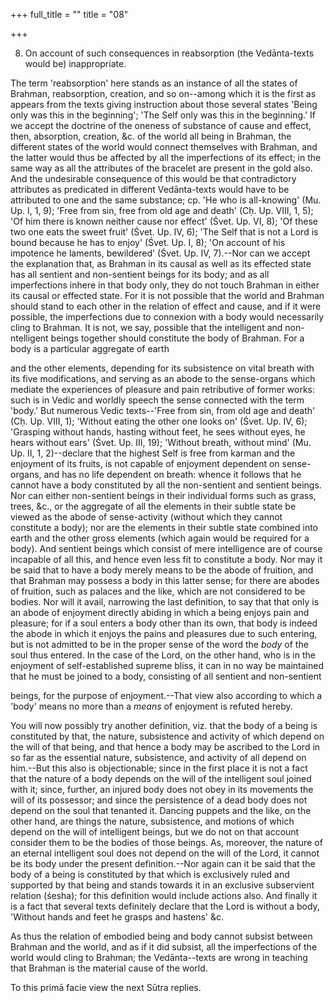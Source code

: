 +++
full_title = ""
title = "08"

+++


8. On account of such consequences in reabsorption (the Vedānta-texts would be) inappropriate.

The term 'reabsorption' here stands as an instance of all the states of Brahman, reabsorption, creation, and so on--among which it is the first as appears from the texts giving instruction about those several states 'Being only was this in the beginning'; 'The Self only was this in the beginning.' If we accept the doctrine of the oneness of substance of cause and effect, then, absorption, creation, &c. of the world all being in Brahman, the different states of the world would connect themselves with Brahman, and the latter would thus be affected by all the imperfections of its effect; in the same way as all the attributes of the bracelet are present in the gold also. And the undesirable consequence of this would be that contradictory attributes as predicated in different Vedānta-texts would have to be attributed to one and the same substance; cp. 'He who is all-knowing' (Mu. Up. I, 1, 9); 'Free from sin, free from old age and death' (Cḥ. Up. VIII, 1, 5); 'Of him there is known neither cause nor effect' (Śvet. Up. VI, 8); 'Of these two one eats the sweet fruit' (Śvet. Up. IV, 6); 'The Self that is not a Lord is bound because he has to enjoy' (Śvet. Up. I, 8); 'On account of his impotence he laments, bewildered' (Śvet. Up. IV, 7).--Nor can we accept the explanation that, as Brahman in its causal as well as its effected state has all sentient and non-sentient beings for its body; and as all imperfections inhere in that body only, they do not touch Brahman in either its causal or effected state. For it is not possible that the world and Brahman should stand to each other in the relation of effect and cause, and if it were possible, the imperfections due to connexion with a body would necessarily cling to Brahman. It is not, we say, possible that the intelligent and non-ntelligent beings together should constitute the body of Brahman. For a body is a particular aggregate of earth

and the other elements, depending for its subsistence on vital breath with its five modifications, and serving as an abode to the sense-organs which mediate the experiences of pleasure and pain retributive of former works: such is in Vedic and worldly speech the sense connected with the term 'body.' But numerous Vedic texts--'Free from sin, from old age and death' (Cḥ. Up. VIII, 1); 'Without eating the other one looks on' (Śvet. Up. IV, 6); 'Grasping without hands, hasting without feet, he sees without eyes, he hears without ears' (Śvet. Up. III, 19); 'Without breath, without mind' (Mu. Up. II, 1, 2)--declare that the highest Self is free from karman and the enjoyment of its fruits, is not capable of enjoyment dependent on sense-organs, and has no life dependent on breath: whence it follows that he cannot have a body constituted by all the non-sentient and sentient beings. Nor can either non-sentient beings in their individual forms such as grass, trees, &c., or the aggregate of all the elements in their subtle state be viewed as the abode of sense-activity (without which they cannot constitute a body); nor are the elements in their subtle state combined into earth and the other gross elements (which again would be required for a body). And sentient beings which consist of mere intelligence are of course incapable of all this, and hence even less fit to constitute a body. Nor may it be said that to have a body merely means to be the abode of fruition, and that Brahman may possess a body in this latter sense; for there are abodes of fruition, such as palaces and the like, which are not considered to be bodies. Nor will it avail, narrowing the last definition, to say that that only is an abode of enjoyment directly abiding in which a being enjoys pain and pleasure; for if a soul enters a body other than its own, that body is indeed the abode in which it enjoys the pains and pleasures due to such entering, but is not admitted to be in the proper sense of the word the _body_ of the soul thus entered. In the case of the Lord, on the other hand, who is in the enjoyment of self-established supreme bliss, it can in no way be maintained that he must be joined to a body, consisting of all sentient and non-sentient

beings, for the purpose of enjoyment.--That view also according to which a 'body' means no more than a _means_ of enjoyment is refuted hereby.

You will now possibly try another definition, viz. that the body of a being is constituted by that, the nature, subsistence and activity of which depend on the will of that being, and that hence a body may be ascribed to the Lord in so far as the essential nature, subsistence, and activity of all depend on him.--But this also is objectionable; since in the first place it is not a fact that the nature of a body depends on the will of the intelligent soul joined with it; since, further, an injured body does not obey in its movements the will of its possessor; and since the persistence of a dead body does not depend on the soul that tenanted it. Dancing puppets and the like, on the other hand, are things the nature, subsistence, and motions of which depend on the will of intelligent beings, but we do not on that account consider them to be the bodies of those beings. As, moreover, the nature of an eternal intelligent soul does not depend on the will of the Lord, it cannot be its body under the present definition.--Nor again can it be said that the body of a being is constituted by that which is exclusively ruled and supported by that being and stands towards it in an exclusive subservient relation (śesha); for this definition would include actions also. And finally it is a fact that several texts definitely declare that the Lord is without a body, 'Without hands and feet he grasps and hastens' &c.

As thus the relation of embodied being and body cannot subsist between Brahman and the world, and as if it did subsist, all the imperfections of the world would cling to Brahman; the Vedānta--texts are wrong in teaching that Brahman is the material cause of the world.

To this primā facie view the next Sūtra replies.

